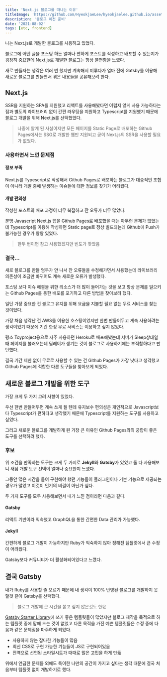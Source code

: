 ```yaml
---
title: 'Next.js 블로그를 떠나는 이유'
titleImage: 'https://github.com/HyeokjaeLee/hyeokjaelee.github.io/assets/71566740/e5f6dadc-0b6d-4eb7-b382-3a55b3a2d977'
description: '블로그 이전 준비'
date: '2021-08-02'
tags: [etc, frontend]
---
```


나는 Next.js로 개발한 블로그를 사용하고 있었다.

블로그에 어떤 글을 포스팅 하든 얼마나 편하게 포스트를 작성하고 배포할 수 있는지가 굉장히 중요한데 Next.js로 개발한 블로그는 항상 불편함을 느꼈다.

새로 만들자는 생각은 여러 번 했지만 계속해서 미루다가 얼마 전에 Gatsby를 이용해 새로운 블로그를 만들면서 겪은 내용들을 공유해보려 한다.

## Next.js

SSR을 지원하는 SPA를 지원했고 리액트를 사용해봤다면 어렵지 않게 사용 가능하다는 점과 별도의 라이브러리 없이 간편 라우팅을 지원하고 Typescript를 지원했기 때문에 블로그 개발을 위해 Next.js를 선택했었다.

> 나중에 알게 된 사실이지만 모든 페이지를 Static Page로 배포하는 Github Pages에서는 SSG로 개발한 웹만 지원되고 굳이 Next.js의 SSR을 사용할 필요가 없었다.

### 사용하면서 느낀 문제점

#### 정보 부족

Next.js를 Typescript로 작성해서 Github Pages로 배포하는 블로그가 대중적인 조합이 아니라 개발 중에 발생하는 이슈들에 대한 정보를 찾기가 어려웠다.

#### 개발 편의성

작성한 포스트의 배포 과정이 너무 복잡하고 잔 오류가 너무 많았다.

분명 Javascript Next.js 앱을 Github Pages로 배포했을 때는 아무런 문제가 없었는데 Typescript를 이용해 작성하면 Static page로 정상 빌드되는데 Github에 Push가 불가능한 경우가 왕왕 있었다.

> 한두 번이면 참고 사용했겠지만 빈도가 잦았음

### 결국...

새로 블로그를 만들 엄두가 안 나서 잔 오류들을 수정해가면서 사용했는데 라이브러리 의존성이 조금만 바뀌어도 계속 새로운 오류가 발생했다.

포스팅 보다 이슈 해결을 위한 리소스가 더 많이 들어가는 것을 보고 항상 문제를 일으키는 Github Pages를 통한 배포를 포기하고 다른 방법을 찾아보려 했다.

일단 가장 중요한 건 블로그 유지를 위해 요금을 지불할 필요 없는 무료 서비스를 찾는 것이었다.

가장 처음 생각난 건 AWS를 이용한 호스팅이었지만 한번 만들어두고 계속 사용하려는 생각이었기 때문에 기간 한정 무료 서비스는 이용하고 싶지 않았다.

평소 Toyproject용으로 자주 사용하던 Heroku로 배포해봤는데 서버가 Sleep상태일 때 페이지를 불러오는데 딜레이가 생기는 것이 블로그로 사용하기에는 부적합하다고 판단했다.

결국 기간 제한 없이 무료로 사용할 수 있는 건 Github Pages가 가장 낫다고 생각했고 Github Pages에 적합한 다른 도구들을 찾아보게 되었다.

## 새로운 블로그 개발을 위한 도구

가장 크게 두 가지 고려 사항이 있었다.

우선 한번 만들어두면 계속 쓰게 될 텐데 유지보수 편의성은 개인적으로 Javascript보다 Typescript가 편하다고 생각했기 때문에 Typescript를 지원하는 도구를 사용하고 싶었다.

그리고 새로운 블로그를 개발하게 된 가장 큰 이유인 Github Pages와의 궁합이 좋은 도구를 선택하려 했다.

### 후보

위 조건을 만족하는 도구는 크게 두 가지로 **Jekyll**와 **Gatsby**가 있었고 둘 다 사용해보니 새삼 개발 도구 선택이 얼마나 중요한지 느꼈다.

그동안 많은 시간을 들여 구현해야 했던 기능들이 플러그인이나 기본 기능으로 제공되는 경우가 많았고 이것이 인기의 비결이 아닌가 싶다.

두 가지 도구를 모두 사용해보면서 내가 느낀 점이라면 다음과 같다.

#### Gatsby

리액트 기반이라 익숙했고 GraphQL을 통한 간편한 Data 관리가 가능했다.

#### Jekyll

간편하게 블로그 개발이 가능하지만 Ruby가 익숙하지 않아 정해진 템플릿에서 큰 수정이 어려웠다.

Gatsby보다 커뮤니티가 더 활성화되어있다고 느꼈다.

## 결국 Gatsby

내가 Ruby를 사용할 줄 모르기 때문에 내 생각이 100% 반영된 블로그를 개발하지 못할것 같아 Gatsby를 선택했다.

> 블로그 개발에 큰 시간을 쏟고 싶지 않은것도 한몫

[Gatsby Starter Library](https://www.gatsbyjs.com/starters/)에 쓰기 좋은 템플릿들이 많았지만 블로그 제작을 목적으로 하는 템플릿 중에 맘에 드는 것이 없었고 다른 목적을 가진 예쁜 템플릿들은 수정 중에 다음과 같은 문제점을 마주하게 되었다.

- 사용하지 않는 잡다한 기능들이 많음
- 최신 CSS로 구현 가능한 기능들이 JS로 구현되어있음
- 전역으로 선언된 스타일시트가 때때로 많은 고민을 하게 만듦

위에서 언급한 문제들 외에도 특이한 나만의 공간이 가지고 싶다는 생각 때문에 결국 처음부터 템플릿 없이 개발하기로 했다.
